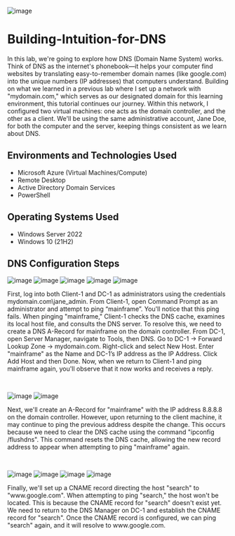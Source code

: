 ![image](https://github.com/jamstylr/Building-Intuition-for-DNS/assets/159660523/b2dca626-db5d-4442-93de-8ac489e78c3e)


<h1>Building-Intuition-for-DNS</h1>
In this lab, we're going to explore how DNS (Domain Name System) works. Think of DNS as the internet's phonebook—it helps your computer find websites by translating easy-to-remember domain names (like google.com) into the unique numbers (IP addresses) that computers understand. Building on what we learned in a previous lab where I set up a network with "mydomain.com," which serves as our designated domain for this learning environment, this tutorial continues our journey. Within this network, I configured two virtual machines: one acts as the domain controller, and the other as a client. We'll be using the same administrative account, Jane Doe, for both the computer and the server, keeping things consistent as we learn about DNS.<br />


<h2>Environments and Technologies Used</h2>

- Microsoft Azure (Virtual Machines/Compute)
- Remote Desktop
- Active Directory Domain Services
- PowerShell

<h2>Operating Systems Used </h2>

- Windows Server 2022
- Windows 10 (21H2)


<h2>DNS Configuration Steps</h2>

![image](https://github.com/jamstylr/Building-Intuition-for-DNS/assets/159660523/d6ae7d4a-6ad9-4361-8c51-9b87f9fd2d3e)
![image](https://github.com/jamstylr/Building-Intuition-for-DNS/assets/159660523/a22ee661-0593-4750-8e4a-e19d0c7f2051)
![image](https://github.com/jamstylr/Building-Intuition-for-DNS/assets/159660523/1df0dc13-950f-4ca5-a375-2637bf51262b)
![image](https://github.com/jamstylr/Building-Intuition-for-DNS/assets/159660523/84e9720e-c3a1-45a1-bf99-a920aa3830d8)
![image](https://github.com/jamstylr/Building-Intuition-for-DNS/assets/159660523/392622f6-11f8-4f25-88f7-5fec7e8aa126)
<p>
First, log into both Client-1 and DC-1 as administrators using the credentials mydomain.com\jane_admin. From Client-1, open Command Prompt as an administrator and attempt to ping “mainframe”. You'll notice that this ping fails. When pinging "mainframe," Client-1 checks the DNS cache, examines its local host file, and consults the DNS server. To resolve this, we need to create a DNS A-Record for mainframe on the domain controller. From DC-1, open Server Manager, navigate to Tools, then DNS. Go to DC-1 -> Forward Lookup Zone -> mydomain.com. Right-click and select New Host. Enter "mainframe" as the Name and DC-1’s IP address as the IP Address. Click Add Host and then Done. Now, when we return to Client-1 and ping mainframe again, you'll observe that it now works and receives a reply.
</p>
<br />

![image](https://github.com/jamstylr/Building-Intuition-for-DNS/assets/159660523/7445ae44-f8e0-4301-98b7-2613dcb528fa)
![image](https://github.com/jamstylr/Building-Intuition-for-DNS/assets/159660523/d6db2de5-b2bc-494c-875b-d4ee27bafb68)
<p>
Next, we'll create an A-Record for "mainframe" with the IP address 8.8.8.8 on the domain controller. However, upon returning to the client machine, it may continue to ping the previous address despite the change. This occurs because we need to clear the DNS cache using the command "ipconfig /flushdns". This command resets the DNS cache, allowing the new record address to appear when attempting to ping "mainframe" again.
</p>
<br />

![image](https://github.com/jamstylr/Building-Intuition-for-DNS/assets/159660523/3dc8c47a-6143-456b-bd89-3a34898e5e42)
![image](https://github.com/jamstylr/Building-Intuition-for-DNS/assets/159660523/383fda03-b545-4fc0-8415-ebd8a9072d39)
![image](https://github.com/jamstylr/Building-Intuition-for-DNS/assets/159660523/85a047f3-db1c-4d2e-aeea-ba476eb9d9e1)
![image](https://github.com/jamstylr/Building-Intuition-for-DNS/assets/159660523/a51505ba-db29-4ec6-a087-317cb1a50b1e)


<p>
Finally, we'll set up a CNAME record directing the host "search" to "www.google.com". When attempting to ping "search," the host won't be located. This is because the CNAME record for "search" doesn't exist yet. We need to return to the DNS Manager on DC-1 and establish the CNAME record for "search". Once the CNAME record is configured, we can ping "search" again, and it will resolve to www.google.com.
</p>
<br />
